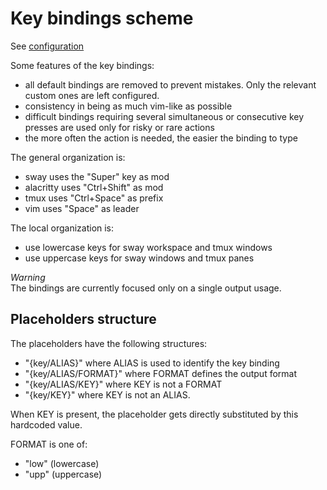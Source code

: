 # Key bindings scheme

See [configuration](../config/keys)

Some features of the key bindings:
- all default bindings are removed to prevent mistakes. Only the relevant
  custom ones are left configured.
- consistency in being as much vim-like as possible
- difficult bindings requiring several simultaneous or consecutive key presses
  are used only for risky or rare actions
- the more often the action is needed, the easier the binding to type

The general organization is:
- sway uses the "Super" key as mod
- alacritty uses "Ctrl+Shift" as mod
- tmux uses "Ctrl+Space" as prefix
- vim uses "Space" as leader

The local organization is:
- use lowercase keys for sway workspace and tmux windows
- use uppercase keys for sway windows and tmux panes

*Warning*  
The bindings are currently focused only on a single output usage.

## Placeholders structure

The placeholders have the following structures:
- "{key/ALIAS}" where ALIAS is used to identify the key binding
- "{key/ALIAS/FORMAT}" where FORMAT defines the output format
- "{key/ALIAS/KEY}" where KEY is not a FORMAT
- "{key/KEY}" where KEY is not an ALIAS.

When KEY is present, the placeholder gets directly substituted by this
hardcoded value.

FORMAT is one of:
- "low" (lowercase)
- "upp" (uppercase)
